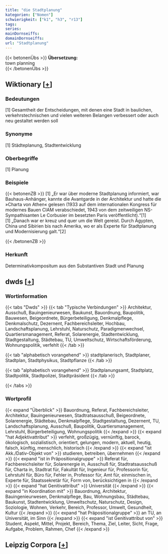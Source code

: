 ```yaml
---
title: "die Stadtplanung"
kategorien: ["Nomen"]
schwierigkeit: ["k1", "h3", "r13"]
tags:
series:
mainDornseiffs:
domainDornseiffs:
url: "Stadtplanung"
---
```


{{< betonenÜbs >}}
**Übersetzung:**  
town  planning  
{{< /betonenÜbs >}}

## Wiktionary [[+](https://de.wiktionary.org/wiki/Stadtplanung)]

### Bedeutungen
[1] Gesamtheit der Entscheidungen, mit denen eine Stadt in baulichen, verkehrstechnischen und vielen weiteren Belangen verbessert oder auch neu gestaltet werden soll  

### Synonyme
[1] Städteplanung, Stadtentwicklung  

### Oberbegriffe
[1] Planung  

### Beispiele
{{< betonenZB >}}
[1] „Er war über moderne Stadtplanung informiert, war Bauhaus-Anhänger, kannte die Avantgarde in der Architektur und hatte die »Charta von Athen« gelesen (1933 auf dem internationalen Kongress für modernes Bauen CIAM verabschiedet, 1943 von dem zeitweiligen NS-Sympathisanten Le Corbusier im besetzten Paris veröffentlicht).“[1]  
[1] „Danach war er kreuz und quer um die Welt gereist. Durch Ägypten, China und Sibirien bis nach Amerika, wo er als Experte für Stadtplanung und Modernisierung galt.“[2]  

{{< /betonenZB >}}
### Herkunft
Determinativkompositum aus den Substantiven Stadt und Planung  



## dwds [[+](https://www.dwds.de/wb/Stadtplanung)]

### Wortinformation
{{< tabs "Dwds" >}}
{{< tab "Typische Verbindungen" >}}
Architektur, Ausschuß, Bauingenieurwesen, Baukunst, Bauordnung, Baupolitik, Bauwesen, Beigeordnete, Bürgerbeteiligung, Denkmalpflege, Denkmalschutz, Dezernent, Fachbereichsleiter, Hochbau, Landschaftsplanung, Lehrstuhl, Naturschutz, Paradigmenwechsel, Quartiersmanagement, Referat, Solarenergie, Stadtentwicklung, Stadtgestaltung, Städtebau, TU, Umweltschutz, Wirtschaftsförderung, Wohnungspolitik, verfehlt
{{< /tab >}}

{{< tab "alphabetisch vorangehend" >}}
stadtplanerisch, Stadtplaner, Stadtplan, Stadtphysikus, Stadtpflanze
{{< /tab >}}

{{< tab "alphabetisch vorangehend" >}}
Stadtplanungsamt, Stadtplatz, Stadtpolitik, Stadtpolizei, Stadtpräsident
{{< /tab >}}

{{< /tabs >}}

### Wortprofil
{{< expand "Überblick" >}} Bauordnung, Referat, Fachbereichsleiter, Architektur, Bauingenieurwesen, Stadtratsausschuß, Beigeordnete, Solarenergie, Städtebau, Denkmalpflege, Stadtgestaltung, Dezernent, TU, Landschaftsplanung, Ausschuß, Baupolitik, Quartiersmanagement, Lehrstuhl, Bürgerbeteiligung, Wohnungspolitik {{< /expand >}}
{{< expand "hat Adjektivattribut" >}} verfehlt, großzügig, vernünftig, barock, ökologisch, sozialistisch, orientiert, gelungen, modern, aktuell, heutig, falsch, künftig, menschlich, historisch {{< /expand >}}
{{< expand "ist Akk./Dativ-Objekt von" >}} studieren, betreiben, übernehmen {{< /expand >}}
{{< expand "ist in Präpositionalgruppe" >}} Referat für, Fachbereichsleiter für, Solarenergie in, Ausschuß für, Stadtratsausschuß für, Charta in, Stadtrat für, Fakultät für, Ingenieur für, Professorin für, Lehrstuhl für, Büro für, Fehler in, Professor für, Amt für, einmischen in, Experte für, Staatssekretär für, Form von, berücksichtigen in {{< /expand >}}
{{< expand "hat Genitivattribut" >}} Universität {{< /expand >}}
{{< expand "in Koordination mit" >}} Bauordnung, Architektur, Bauingenieurwesen, Denkmalpflege, Bau, Wohnungsbau, Städtebau, Baukunst, Stadtentwicklung, Umweltschutz, Naturschutz, Design, Soziologie, Wohnen, Verkehr, Bereich, Professor, Umwelt, Gesundheit, Kultur {{< /expand >}}
{{< expand "hat Präpositionalgruppe" >}} an TU, an Universität, im Sinn {{< /expand >}}
{{< expand "ist Genitivattribut von" >}} Student, Aspekt, Mittel, Projekt, Bereich, Thema, Ziel, Leiter, Sicht, Frage, Aufgabe, Problem, Rahmen, Chef {{< /expand >}}

## Leipzig Corpora [[+](https://corpora.uni-leipzig.de/en/res?word=Stadtplanung&corpusId=deu_newscrawl-public_2018)]

